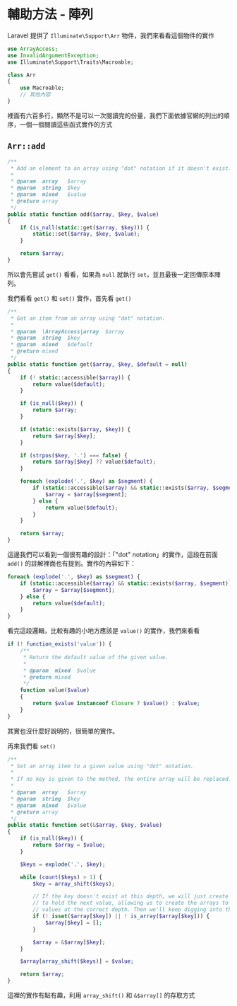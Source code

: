 # 輔助方法 - 陣列

Laravel 提供了 `Illuminate\Support\Arr` 物件，我們來看看這個物件的實作

```php
use ArrayAccess;
use InvalidArgumentException;
use Illuminate\Support\Traits\Macroable;

class Arr
{
    use Macroable;
    // 其他內容
}
```

裡面有六百多行，顯然不是可以一次閱讀完的份量，我們下面依據官網的列出的順序，一個一個閱讀這些函式實作的方式

## `Arr::add`

```php
/**
 * Add an element to an array using "dot" notation if it doesn't exist.
 *
 * @param  array   $array
 * @param  string  $key
 * @param  mixed   $value
 * @return array
 */
public static function add($array, $key, $value)
{
    if (is_null(static::get($array, $key))) {
        static::set($array, $key, $value);
    }

    return $array;
}
```

所以會先嘗試 `get()` 看看，如果為 `null` 就執行 `set`，並且最後一定回傳原本陣列。

我們看看 `get()` 和 `set()` 實作，首先看 `get()`

```php
/**
 * Get an item from an array using "dot" notation.
 *
 * @param  \ArrayAccess|array  $array
 * @param  string  $key
 * @param  mixed   $default
 * @return mixed
 */
public static function get($array, $key, $default = null)
{
    if (! static::accessible($array)) {
        return value($default);
    }

    if (is_null($key)) {
        return $array;
    }

    if (static::exists($array, $key)) {
        return $array[$key];
    }

    if (strpos($key, '.') === false) {
        return $array[$key] ?? value($default);
    }

    foreach (explode('.', $key) as $segment) {
        if (static::accessible($array) && static::exists($array, $segment)) {
            $array = $array[$segment];
        } else {
            return value($default);
        }
    }

    return $array;
}
```

這邊我們可以看到一個很有趣的設計：「"dot" notation」的實作，這段在前面 `add()` 的註解裡面也有提到。實作的內容如下：

```php
foreach (explode('.', $key) as $segment) {
    if (static::accessible($array) && static::exists($array, $segment)) {
        $array = $array[$segment];
    } else {
        return value($default);
    }
}
```

看完這段邏輯，比較有趣的小地方應該是 `value()` 的實作，我們來看看

```php
if (! function_exists('value')) {
    /**
     * Return the default value of the given value.
     *
     * @param  mixed  $value
     * @return mixed
     */
    function value($value)
    {
        return $value instanceof Closure ? $value() : $value;
    }
}
```

其實也沒什麼好說明的，很簡單的實作。

再來我們看 `set()`

```php
/**
 * Set an array item to a given value using "dot" notation.
 *
 * If no key is given to the method, the entire array will be replaced.
 *
 * @param  array   $array
 * @param  string  $key
 * @param  mixed   $value
 * @return array
 */
public static function set(&$array, $key, $value)
{
    if (is_null($key)) {
        return $array = $value;
    }

    $keys = explode('.', $key);

    while (count($keys) > 1) {
        $key = array_shift($keys);

        // If the key doesn't exist at this depth, we will just create an empty array
        // to hold the next value, allowing us to create the arrays to hold final
        // values at the correct depth. Then we'll keep digging into the array.
        if (! isset($array[$key]) || ! is_array($array[$key])) {
            $array[$key] = [];
        }

        $array = &$array[$key];
    }

    $array[array_shift($keys)] = $value;

    return $array;
}
```

這裡的實作有點有趣，利用 `array_shift()` 和 `&$array[]` 的存取方式
